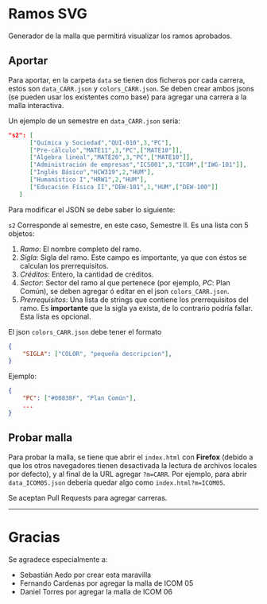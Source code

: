 # Ramos SVG
Generador de la malla que permitirá
visualizar los ramos aprobados.

## Aportar

Para aportar, en la carpeta `data` se tienen dos ficheros por cada
carrera, estos son  `data_CARR.json` y `colors_CARR.json`. Se deben
crear ambos jsons (se pueden usar los existentes como base) para agregar
una carrera a la malla interactiva.

Un ejemplo de un semestre en `data_CARR.json` sería:

```json
"s2": [
      ["Química y Sociedad","QUI-010",3,"PC"],
      ["Pre-cálculo","MATE11",3,"PC",["MATE10"]],
      ["Álgebra lineal","MATE20",3,"PC",["MATE10"]],
      ["Administración de empresas","ICS001",3,"ICOM",["IWG-101"]],
      ["Inglés Básico","HCW319",2,"HUM"],
      ["Humanístico I","HRW1",2,"HUM"],
      ["Educación Física II","DEW-101",1,"HUM",["DEW-100"]]
   ]
```
Para modificar el JSON se debe saber lo siguiente:

`s2` Corresponde al semestre, en este caso, Semestre II. Es una lista con 5 objetos:
1. *Ramo*: El nombre completo del ramo.
2. *Sigla*: Sigla del ramo. Este campo es importante, ya que con éstos se calculan los prerrequisitos.
3. *Créditos*: Entero, la cantidad de créditos.
4. *Sector*: Sector del ramo al que pertenece (por ejemplo, *PC*: Plan Común), se deben agregar ó editar en el json `colors_CARR.json`.
5. *Prerrequisitos*: Una lista de strings que contiene los prerrequisitos del ramo. Es **importante**
que la sigla ya exista, de lo contrario podría fallar. Esta lista es opcional.

El json `colors_CARR.json` debe tener el formato

```json
{
	"SIGLA": ["COLOR", "pequeña descripcion"],
}
```

Ejemplo:

```json
{
	"PC": ["#00838F", "Plan Común"],
	...
}
```

## Probar malla
Para probar la malla, se tiene que abrir el `index.html` con **Firefox** (debido a que los otros navegadores tienen
desactivada la lectura de archivos locales por defecto), y al final de la URL agregar `?m=CARR`. Por ejemplo, 
para abrir `data_ICOM05.json` debería quedar algo como `index.html?m=ICOM05`.

Se aceptan Pull Requests para agregar carreras.

---
# Gracias

Se agradece especialmente a:
* Sebastián Aedo por crear esta maravilla
* Fernando Cardenas por agregar la malla de ICOM 05
* Daniel Torres por agregar la malla de ICOM 06
